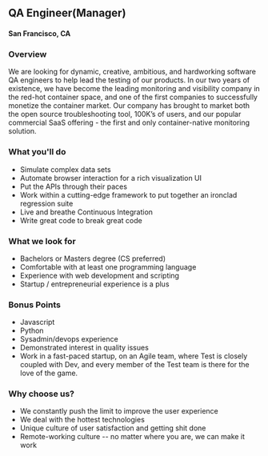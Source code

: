 ## QA Engineer(Manager)
#### San Francisco, CA

### Overview
We are looking for dynamic, creative, ambitious, and hardworking software QA engineers to help lead the testing of our products. In our two years of existence, we have become the leading monitoring and visibility company in the red-hot container space, and one of the first companies to successfully monetize the container market. Our company has brought to market both the open source troubleshooting tool, 100K’s of users, and our popular commercial SaaS offering - the first and only container-native monitoring solution.

### What you'll do
+	Simulate complex data sets
+	Automate browser interaction for a rich visualization UI
+	Put the APIs through their paces
+	Work within a cutting-edge framework to put together an ironclad regression suite
+	Live and breathe Continuous Integration
+	Write great code to break great code

### What we look for
+	Bachelors or Masters degree (CS preferred)
+	Comfortable with at least one programming language
+	Experience with web development and scripting
+	Startup / entrepreneurial experience is a plus

### Bonus Points
+	Javascript
+	Python
+	Sysadmin/devops experience
+	Demonstrated interest in quality issues
+	Work in a fast-paced startup, on an Agile team, where Test is closely coupled with Dev, and every member of the Test team is there for the love of the game.

### Why choose us?
+	We constantly push the limit to improve the user experience
+	We deal with the hottest technologies
+	Unique culture of user satisfaction and getting shit done
+	Remote-working culture -- no matter where you are, we can make it work
